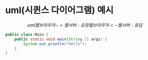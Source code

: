 # uml(시퀸스 다이어그램) 예시
$$uml
웹 브라우저->웹서버: 요청
웹 브라우저<-웹서버: 응답
$$

```java
public class Main {
    public static void main(String [] args) {
        System.out.println("Hello");
    }
}
```